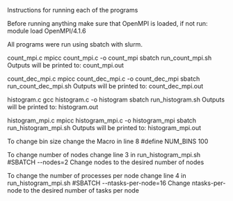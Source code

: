 Instructions for running each of the programs

Before running anything make sure that OpenMPI is loaded, if not run:
module load OpenMPI/4.1.6

All programs were run using sbatch with slurm.

count_mpi.c
mpicc count_mpi.c -o count_mpi
sbatch run_count_mpi.sh
Outputs will be printed to: count_mpi.out


count_dec_mpi.c
mpicc count_dec_mpi.c -o count_dec_mpi
sbatch run_count_dec_mpi.sh
Outputs will be printed to: count_dec_mpi.out


histogram.c
gcc histogram.c -o histogram
sbatch run_histogram.sh
Outputs will be printed to: histogram.out


histogram_mpi.c
mpicc histogram_mpi.c -o histogram_mpi
sbatch run_histogram_mpi.sh
Outputs will be printed to: histogram_mpi.out

To change bin size change the Macro in line 8
#define NUM_BINS 100

To change number of nodes change line 3 in run_histogram_mpi.sh
#SBATCH --nodes=2
Change nodes to the desired number of nodes

To change the number of processes per node change line 4 in run_histogram_mpi.sh
#SBATCH --ntasks-per-node=16
Change ntasks-per-node to the desired number of tasks per node